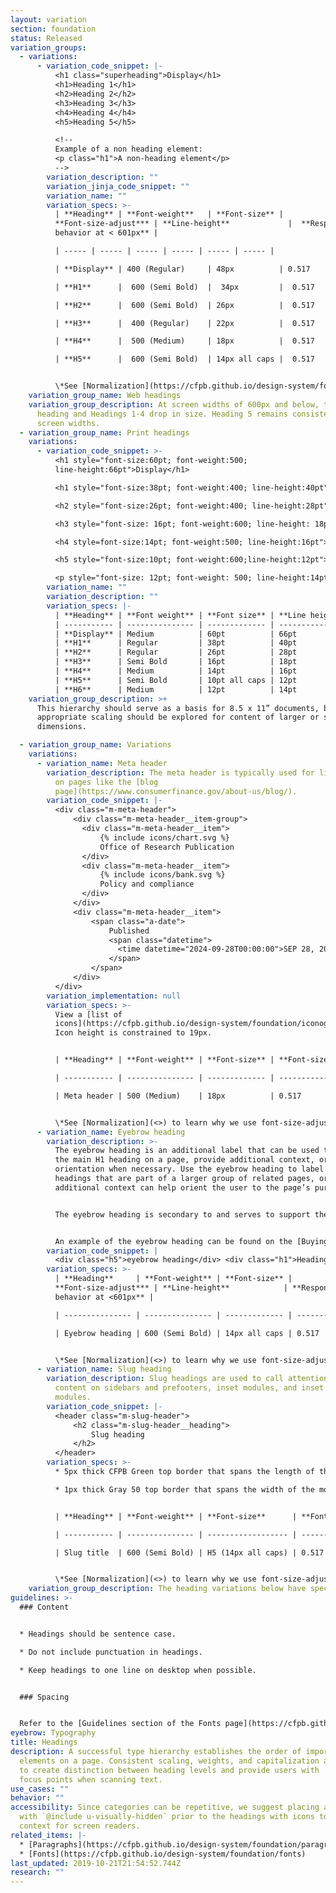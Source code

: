 ```yaml
---
layout: variation
section: foundation
status: Released
variation_groups:
  - variations:
      - variation_code_snippet: |-
          <h1 class="superheading">Display</h1>
          <h1>Heading 1</h1>
          <h2>Heading 2</h2>
          <h3>Heading 3</h3>
          <h4>Heading 4</h4>
          <h5>Heading 5</h5>

          <!--
          Example of a non heading element:
          <p class="h1">A non-heading element</p>
          -->
        variation_description: ""
        variation_jinja_code_snippet: ""
        variation_name: ""
        variation_specs: >-
          | **Heading** | **Font-weight**   | **Font-size** |
          **Font-size-adjust*** | **Line-height**             |  **Responsive
          behavior at < 601px** |

          | ----- | ----- | ----- | ----- | ----- | ----- |

          | **Display** | 400 (Regular)     | 48px          | 0.517                 | 60px                        | Drops to H1                         |

          | **H1**      |  600 (Semi Bold)  |  34px         |  0.517                |  60px                       | Drops to H2                         |

          | **H2**      |  600 (Semi Bold)  | 26px          |  0.517                |  42.5px                     | Drops to H3                         |

          | **H3**      |  400 (Regular)    | 22px          |  0.517                | 32.5px                      | Drops to H4                         |

          | **H4**      |  500 (Medium)     | 18px          |  0.517                | 22.5px                      | Drops to 16px                       |

          | **H5**      |  600 (Semi Bold)  | 14px all caps |  0.517                | 17.5px, 1px letter spacing  | No change                           |


          \*See [Normalization](https://cfpb.github.io/design-system/foundation/fonts#normalization) to learn why we use font-size-adjust.
    variation_group_name: Web headings
    variation_group_description: At screen widths of 600px and below, the Display
      heading and Headings 1-4 drop in size. Heading 5 remains consistent at all
      screen widths.
  - variation_group_name: Print headings
    variations:
      - variation_code_snippet: >-
          <h1 style="font-size:60pt; font-weight:500;
          line-height:66pt">Display</h1>

          <h1 style="font-size:38pt; font-weight:400; line-height:40pt">Heading 1</h1>

          <h2 style="font-size:26pt; font-weight:400; line-height:28pt">Heading 2</h2>

          <h3 style="font-size: 16pt; font-weight:600; line-height: 18pt">Heading 3</h3>

          <h4 style=font-size:14pt; font-weight:500; line-height:16pt">Heading 4</h4>

          <h5 style="font-size:10pt; font-weight:600;line-height:12pt">Heading 5</h5>

          <p style="font-size: 12pt; font-weight: 500; line-height:14pt">Heading 6</p>
        variation_name: ""
        variation_description: ""
        variation_specs: |-
          | **Heading** | **Font weight** | **Font size** | **Line height** |
          | ----------- | --------------- | ------------- | --------------- |
          | **Display** | Medium          | 60pt          | 66pt            |
          | **H1**      | Regular         | 38pt          | 40pt            |
          | **H2**      | Regular         | 26pt          | 28pt            |
          | **H3**      | Semi Bold       | 16pt          | 18pt            |
          | **H4**      | Medium          | 14pt          | 16pt            |
          | **H5**      | Semi Bold       | 10pt all caps | 12pt            |
          | **H6**      | Medium          | 12pt          | 14pt            |
    variation_group_description: >+
      This hierarchy should serve as a basis for 8.5 x 11” documents, but
      appropriate scaling should be explored for content of larger or smaller
      dimensions.

  - variation_group_name: Variations
    variations:
      - variation_name: Meta header
        variation_description: The meta header is typically used for listing categories
          on pages like the [blog
          page](https://www.consumerfinance.gov/about-us/blog/).
        variation_code_snippet: |-
          <div class="m-meta-header">
              <div class="m-meta-header__item-group">
                <div class="m-meta-header__item">
                    {% include icons/chart.svg %}
                    Office of Research Publication
                </div>
                <div class="m-meta-header__item">
                    {% include icons/bank.svg %}
                    Policy and compliance
                </div>
              </div>
              <div class="m-meta-header__item">
                  <span class="a-date">
                      Published
                      <span class="datetime">
                        <time datetime="2024-09-28T00:00:00">SEP 28, 2024</time>
                      </span>
                  </span>
              </div>
          </div>
        variation_implementation: null
        variation_specs: >-
          View a [list of
          icons](https://cfpb.github.io/design-system/foundation/iconography).
          Icon height is constrained to 19px.


          | **Heading** | **Font-weight** | **Font-size** | **Font-size-adjust*** | **Line-height** | **Responsive behavior at <601px** |

          | ----------- | --------------- | ------------- | --------------------- | --------------- | --------------------------------- |

          | Meta header | 500 (Medium)    | 18px          | 0.517                 | 22.5px          | Drops to 16px                     |


          \*See [Normalization](<>) to learn why we use font-size-adjust. 
      - variation_name: Eyebrow heading
        variation_description: >-
          The eyebrow heading is an additional label that can be used to support
          the main H1 heading on a page, provide additional context, or
          orientation when necessary. Use the eyebrow heading to label page
          headings that are part of a larger group of related pages, or when
          additional context can help orient the user to the page’s purpose.


          The eyebrow heading is secondary to and serves to support the main page heading. So it should be concise and shorter than the main page heading.


          An example of the eyebrow heading can be found on the [Buying a House journey pages](https://www.consumerfinance.gov/owning-a-home/).
        variation_code_snippet: |
          <div class="h5">eyebrow heading</div> <div class="h1">Heading 1</div>
        variation_specs: >-
          | **Heading**     | **Font-weight** | **Font-size** |
          **Font-size-adjust*** | **Line-height**            | **Responsive
          behavior at <601px** |

          | --------------- | --------------- | ------------- | --------------------- | -------------------------- | --------------------------------- |

          | Eyebrow heading | 600 (Semi Bold) | 14px all caps | 0.517                 | 17.5px, 1px letter spacing | No change                         |


          \*See [Normalization](<>) to learn why we use font-size-adjust.
      - variation_name: Slug heading
        variation_description: Slug headings are used to call attention to and lead
          content on sidebars and prefooters, inset modules, and inset email
          modules.
        variation_code_snippet: |-
          <header class="m-slug-header">
              <h2 class="m-slug-header__heading">
                  Slug heading
              </h2>
          </header>
        variation_specs: >-
          * 5px thick CFPB Green top border that spans the length of the title 

          * 1px thick Gray 50 top border that spans the width of the module or column 


          | **Heading** | **Font-weight** | **Font-size**      | **Font-size-adjust*** | **Line-height**            | **Responsive behavior at <601px** |

          | ----------- | --------------- | ------------------ | --------------------- | -------------------------- | --------------------------------- |

          | Slug title  | 600 (Semi Bold) | H5 (14px all caps) | 0.517                 | 17.5px, 1px letter spacing | No change                         |


          \*See [Normalization](<>) to learn why we use font-size-adjust.
    variation_group_description: The heading variations below have specific use cases.
guidelines: >-
  ### Content


  * Headings should be sentence case.

  * Do not include punctuation in headings.

  * Keep headings to one line on desktop when possible.


  ### Spacing


  Refer to the [Guidelines section of the Fonts page](https://cfpb.github.io/design-system/foundation/fonts#guidelines) for information about heading spacing.
eyebrow: Typography
title: Headings
description: A successful type hierarchy establishes the order of importance of
  elements on a page. Consistent scaling, weights, and capitalization are used
  to create distinction between heading levels and provide users with  familiar
  focus points when scanning text.
use_cases: ""
behavior: ""
accessibility: Since categories can be repetitive, we suggest placing a label
  with `@include u-visually-hidden` prior to the headings with icons to add more
  context for screen readers.
related_items: |-
  * [Paragraphs](https://cfpb.github.io/design-system/foundation/paragraphs)
  * [Fonts](https://cfpb.github.io/design-system/foundation/fonts)
last_updated: 2019-10-21T21:54:52.744Z
research: ""
---
```

